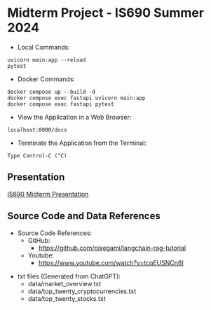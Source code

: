 # Midterm Project - IS690 Summer 2024

- Local Commands:
```
uvicorn main:app --reload
pytest
```

- Docker Commands:
```
docker compose up --build -d
docker compose exec fastapi uvicorn main:app
docker compose exec fastapi pytest
```

- View the Application in a Web Browser:
```
localhost:8000/docs
```

- Terminate the Application from the Terminal:
```
Type Control-C (^C)
```

## Presentation
[IS690 Midterm Presentation](https://youtu.be/r0UDExgA0OE)

## Source Code and Data References

- Source Code References:
    - GitHub:
        - https://github.com/pixegami/langchain-rag-tutorial
    - Youtube:
        - https://www.youtube.com/watch?v=tcqEUSNCn8I
<p>

- txt files (Generated from ChatGPT):
    - data/market_overview.txt
    - data/top_twenty_cryptocurrencies.txt
    - data/top_twenty_stocks.txt
<p>
